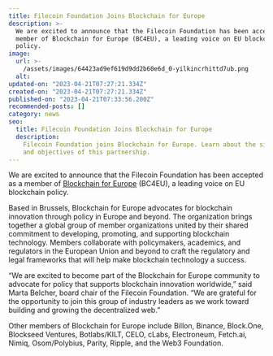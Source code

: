 ```yaml
---
title: Filecoin Foundation Joins Blockchain for Europe
description: >-
  We are excited to announce that the Filecoin Foundation has been accepted as a
  member of Blockchain for Europe (BC4EU), a leading voice on EU blockchain
  policy.
image:
  url: >-
    /assets/images/64423ad9ef619d9dd2b60e6d_0-yilkincrhittd7ub.png
  alt:
updated-on: "2023-04-21T07:27:21.334Z"
created-on: "2023-04-21T07:27:21.334Z"
published-on: "2023-04-21T07:33:56.200Z"
recommended-posts: []
category: news
seo:
  title: Filecoin Foundation Joins Blockchain for Europe
  description:
    Filecoin Foundation joins Blockchain for Europe. Learn about the significance
    and objectives of this partnership.
---
```


We are excited to announce that the Filecoin Foundation has been accepted as a member of [Blockchain for Europe](https://www.blockchain4europe.eu/) (BC4EU), a leading voice on EU blockchain policy.

Based in Brussels, Blockchain for Europe advocates for blockchain innovation through policy in Europe and beyond. The organization brings together a global group of member organizations united by their shared commitment to developing, promoting, and supporting blockchain technology. Members collaborate with policymakers, academics, and regulators in the European Union and beyond to craft the regulatory and legal frameworks that will help make blockchain technology a success.

“We are excited to become part of the Blockchain for Europe community to advocate for policy that supports blockchain innovation worldwide,” said Marta Belcher, board chair of the Filecoin Foundation. “We are grateful for the opportunity to join this group of industry leaders as we work toward building and growing the decentralized web.”

Other members of Blockchain for Europe include Billon, Binance, Block.One, Blockseed Ventures, Botlabs/KILT, CELO, cLabs, Electroneum, Fetch.ai, Nimiq, Osom/Polybius, Parity, Ripple, and the Web3 Foundation.
